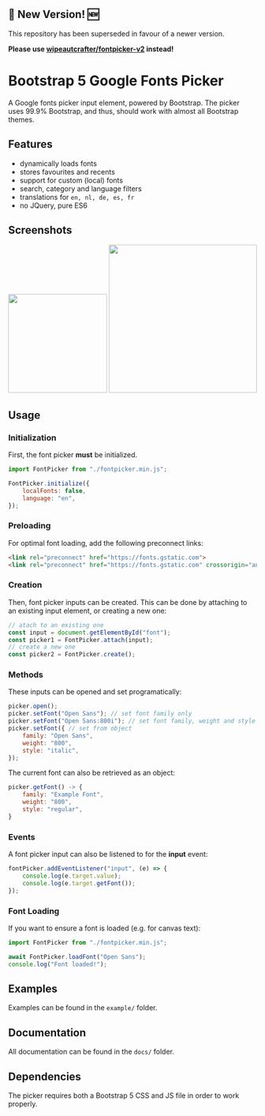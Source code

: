 ## 🚨 New Version! 🆕
This repository has been superseded in favour of a newer version.

**Please use [wipeautcrafter/fontpicker-v2](https://github.com/wipeautcrafter/fontpicker-v2) instead!**

# Bootstrap 5 Google Fonts Picker
A Google fonts picker input element, powered by Bootstrap. The picker uses 99.9% Bootstrap, and thus, should work with almost all Bootstrap themes.

## Features
 - dynamically loads fonts
 - stores favourites and recents
 - support for custom (local) fonts
 - search, category and language filters
 - translations for `en, nl, de, es, fr`
 - no JQuery, pure ES6

## Screenshots
<img src="img/input.png" width="200">
<img src="img/modal.png" width="300">

## Usage
### Initialization
First, the font picker **must** be initialized.
```js
import FontPicker from "./fontpicker.min.js";

FontPicker.initialize({
    localFonts: false,
    language: "en",
});
```

### Preloading
For optimal font loading, add the following preconnect links:
```html
<link rel="preconnect" href="https://fonts.gstatic.com">
<link rel="preconnect" href="https://fonts.gstatic.com" crossorigin="anonymous">
```

### Creation
Then, font picker inputs can be created. This can be done by attaching to an existing input element, or creating a new one:
```js
// atach to an existing one
const input = document.getElementById("font");
const picker1 = FontPicker.attach(input);
// create a new one
const picker2 = FontPicker.create();
```

### Methods
These inputs can be opened and set programatically:
```js
picker.open();
picker.setFont("Open Sans"); // set font family only
picker.setFont("Open Sans:800i"); // set font family, weight and style
picker.setFont({ // set from object
    family: "Open Sans",
    weight: "800",
    style: "italic",
});
```

The current font can also be retrieved as an object:
```js
picker.getFont() -> {
    family: "Example Font",
    weight: "800",
    style: "regular",
}
```

### Events
A font picker input can also be listened to for the **input** event:
```js
fontPicker.addEventListener("input", (e) => {
    console.log(e.target.value);
    console.log(e.target.getFont());
});
```

### Font Loading
If you want to ensure a font is loaded (e.g. for canvas text):
```js
import FontPicker from "./fontpicker.min.js";

await FontPicker.loadFont("Open Sans");
console.log("Font loaded!");
```

## Examples
Examples can be found in the `example/` folder.

## Documentation
All documentation can be found in the `docs/` folder.

## Dependencies
The picker requires both a Bootstrap 5 CSS and JS file in order to work properly.
